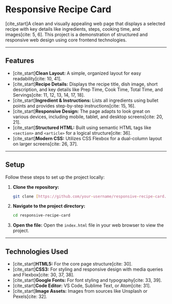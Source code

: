 # Responsive Recipe Card

[cite_start]A clean and visually appealing web page that displays a selected recipe with key details like ingredients, steps, cooking time, and images[cite: 5, 6]. This project is a demonstration of structured and responsive web design using core frontend technologies.

---

## Features

* [cite_start]**Clean Layout:** A simple, organized layout for easy readability[cite: 10, 41].
* [cite_start]**Recipe Details:** Displays the recipe title, dish image, short description, and key details like Prep Time, Cook Time, Total Time, and Servings[cite: 11, 12, 13, 14, 17, 18].
* [cite_start]**Ingredient & Instructions:** Lists all ingredients using bullet points and provides step-by-step instructions[cite: 15, 16].
* [cite_start]**Responsive Design:** The page adapts to look great on various devices, including mobile, tablet, and desktop screens[cite: 20, 21].
* [cite_start]**Structured HTML:** Built using semantic HTML tags like `<section>` and `<article>` for a logical structure[cite: 36].
* [cite_start]**Modern CSS:** Utilizes CSS Flexbox for a dual-column layout on larger screens[cite: 26, 37].

---

## Setup

Follow these steps to set up the project locally:

1.  **Clone the repository:**
    ```bash
    git clone [https://github.com/your-username/responsive-recipe-card.git](https://github.com/your-username/responsive-recipe-card.git)
    ```

2.  **Navigate to the project directory:**
    ```bash
    cd responsive-recipe-card
    ```

3.  **Open the file:** Open the `index.html` file in your web browser to view the project.

---

## Technologies Used

* [cite_start]**HTML5:** For the core page structure[cite: 30].
* [cite_start]**CSS3:** For styling and responsive design with media queries and Flexbox[cite: 30, 37, 38].
* [cite_start]**Google Fonts:** For font styling and typography[cite: 33, 39].
* [cite_start]**Code Editor:** VS Code, Sublime Text, or Atom[cite: 31].
* [cite_start]**Image Assets:** Images from sources like Unsplash or Pexels[cite: 32].
